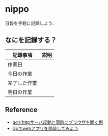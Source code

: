 # nippo
日報を手軽に記録しよう．

## なにを記録する？
|記録事項|説明|
|----|----|
|作業日||
|今日の作業||
|完了した作業||
|明日の作業||

## Reference
- [goでhttpサーバ起動と同時にブラウザを開く例](https://gist.github.com/niratama/6b0117c6c6f2d21b5687)
- [Goでwebアプリを開発してみよう](https://www.slideshare.net/takuyaueda967/goweb-69949279)